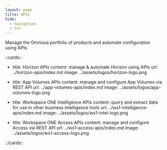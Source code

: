 ```yaml
---
layout: page
title: APIs
hide:
  - navigation
  - toc
---
```


Manage the Omnissa portfolio of products and automate configuration using APIs.

<!-- [cards cols=3 (docs/apis/doc-ref.yaml)] -->

::cards::

- title: Horizon APIs
  content: manage & automate Horizon using APIs
  url: ../horizon-apis/index.md
  image: ../assets/logos/horizon-logo.png

- title: App Volumes APIs
  content: manage and configure App Volumes via REST API
  url: ../app-volumes-apis/index.md
  image: ../assets/logos/app-volumes-logo.png

- title: Workspace ONE Intelligence APIs
  content: query and extract data for use in other business intelligence tools
  url: ../ws1-intelligence-apis/index.md
  image: ../assets/logos/ws1-intel-logo.png

- title: Workspace ONE Access APIs
  content: manage and configure Access via REST API
  url: ../ws1-access-apis/index.md
  image: ../assets/logos/ws1-access-logo.png

::/cards::
